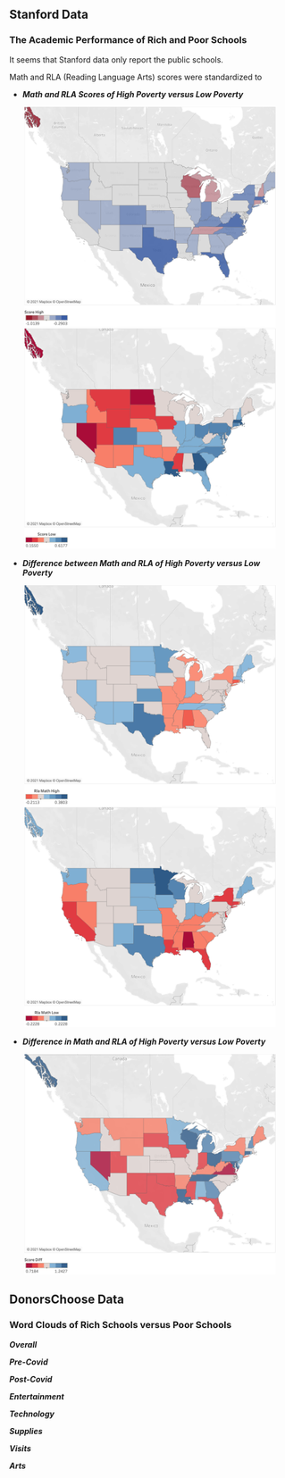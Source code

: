 ## Stanford Data

### The Academic Performance of Rich and Poor Schools

It seems that Stanford data only report the public schools.

Math and RLA (Reading Language Arts) scores were standardized to 

- ***Math and RLA Scores of High Poverty versus Low Poverty***
<p align="center">
  <img src="/figures/high_poverty.png" width="450" title="hover text">
  <img src="/figures/low_poverty.png" width="450" alt="accessibility text">
</p>

- ***Difference between Math and RLA of High Poverty versus Low Poverty***
<p align="center">
  <img src="/figures/high_poverty_difference.png" width="450" title="hover text">
  <img src="/figures/low_poverty_difference.png" width="450" alt="accessibility text">
</p>

- ***Difference in Math and RLA of High Poverty versus Low Poverty***
<p align="center">
  <img src="/figures/difference.png" width="450" title="hover text">
</p>

## DonorsChoose Data

### Word Clouds of Rich Schools versus Poor Schools

***Overall***


***Pre-Covid***


***Post-Covid***


***Entertainment***


***Technology***



***Supplies***



***Visits***



***Arts***



